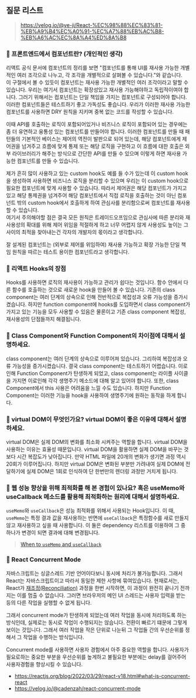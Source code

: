## 질문 리스트

> https://velog.io/@ye-ji/React-%EC%98%88%EC%83%81-%EB%A9%B4%EC%A0%91-%EC%A7%88%EB%AC%B8-%EB%A6%AC%EC%8A%A4%ED%8A%B8

### 🎈 프론트엔드에서 컴포넌트란? (개인적인 생각)
리액트 공식 문서에 컴포넌트의 정리를 보면 "컴포넌트를 통해 UI를 재사용 가능한 개별적인 여러 조각으로 나누고, 각 조각을 개별적으로 살펴볼 수 있습니다."와 같습니다.   
이 구절에서 볼 수 있듯이 컴포넌트는 재사용 가능한 개별적인 여러 조각이라고 말할 수 있습니다. 우리는 여기서 컴포넌트는 확장성있고 재사용 가능해야하고 독립적이여야 합니다. 그러기 위해서는 컴포넌트는 단일 책임을 가지는 컴포넌트로 구성되어야 합니다. 이러한 컴포넌트들은 테스트하기 좋고 가독성도 좋습니다. 우리가 이러한 재사용 가능한 컴포넌트를 사용하면 DRY 원칙을 지키며 중복 없는 코드를 작성할 수 있습니다.

이때 API를 호출하는 로직이 포함되어있거나 비즈니스 로직이 포함되어 있는 경우에는 좀 더 유연하고 융통성 있는 컴포넌트를 만들어야 합니다. 이러한 컴포넌트를 만들 때 패턴들의 기본적인 베이스는 제어의 역전이 발판으로 되어 있는데, 해당 컴포넌트에게 제어권을 넘겨주고 흐름에 맞게 통제 또는 해당 로직을 구현하고 이 흐름에 대한 호출은 외부 라이브러리가 해주는 방식으로 간단한 API를 만들 수 있으며 이렇게 하면 재사용 가능한 컴포넌트를 만들 수 있습니다.   

제가 흔히 많이 사용하고 있는 custom hook도 예를 들 수가 있는데 이 custom hook을 생성하여 사용하면 비즈니스 로직을 분리할 수 있으며 우리는 이 custom hook으로 필요한 컴포넌트에 맞게 사용할 수 있습니다. 따라서 제어권은 해당 컴포넌트가 가지고 있고 해당 통제권을 넘겨주어 해당 컴포넌트에서 직접 로직을 호출하는 것이 아닌 컴포넌트 밖의 custom hook에서 호출하게 하여 관심사를 분리함으로써 컴포넌트를 재사용할 수 있습니다.   
여기서 주의해야할 점은 결국 모든 원칙은 트레이드오프임으로 관심사에 따른 분리와 재사용성의 확대를 위해 제어 위임을 적절하게 하고 너무 어렵지 않게 사용성도 높이는 그 사이의 최적을 찾아내는건 각자의 개발자의 몫이라고 생각합니다.

잘 설계된 컴포넌트는 (외부로 제어를 위임하여) 재사용 가능하고 확장 가능한 단일 책임 원칙을 따르는 테스트 용이한 컴포넌트라고 생각합니다.

### 🎈 리액트 Hooks의 장점
Hooks를 사용하면 로직의 재사용이 가능하고 관리가 쉽다는 것입니다. 함수 안에서 다른 함수를 호출하는 것으로 새로운 hook을 만들어 볼 수 있습니다. 기존의 class component는 여러 단계의 상속으로 인해 전반적으로 복잡성과 오류 가능성을 증가시켰습니다. 하지만 function component에 hooks를 도입하면서 class component가 가지고 있는 기능을 모두 사용할 수 있음은 물론이고 기존 class component 복잡성, 재사용성의 단점들까지 해결됩니다.

### 🎈 Class Component와 Function Component의 차이점에 대해서 설명하세요.
class component는 여러 단계의 상속으로 이루어져 있습니다. 그리하여 복잡성과 오류 가능성을 증가시켰습니다. 결국 class component는 테스트하기 어렵습니다. 이로 인해 Function Component가 탄생하게 되었고, class component는 라이플 사이클을 가지면 이로인해 각각 생명주기 메소드에 대해 알고 있어야 합니다. 또한, class Component에서 this 사용은 어려움을 느낄 수도 있습니다. 하지만 Function Component는 이러한 기능을 hook을 사용하여 생명주기에 원하는 동작을 하게 합니다.

### 🎈 virtual DOM이 무엇인가요? virtual DOM이 좋은 이유에 대해서 설명하세요.
virtual DOM은 실제 DOM의 변화를 최소화 시켜주는 역할을 합니다. virtual DOM을 사용하는 이유는 효율성 때문입니다. virtual DOM을 활용하면 실제 DOM을 바꾸는 것보다 시간 복잡도가 낮아집니다. 만약 HTML 파일에 20개의 변화가 생기면 과정 역시 20회가 이루어집니다. 하지만 virtual DOM은 변화된 부분만 가려내여 실제 DOM에 전달하기에 실제 DOM은 1회로 인식하여 단 한번만의 렌더링 과정만 거치게 됩니다.

### 🎈 웹 성능 향상을 위해 최적화를 해 본 경험이 있나요? 혹은 useMemo와 useCallback 메소드를 활용해 최적화하는 원리에 대해서 설명하세요.
`useMemo`와 `useCallback`은 성능 최적화를 위해서 사용되는 Hook입니다. 이 때, `useMemo`는 특정 결과 값을 재사용하는 반면에 `useCallback`은 특정함수를 새로 만들지 않고 재사용하고 싶을 때 사용합니다. 이 둘은 dependency 리스트를 이용하여 그 중 하나가 변경이 되면 결과에 대해 변경됩니다.

> [When to `useMemo` and `useCallback`](https://github.com/saseungmin/frontend-tech-interview/blob/main/react/when-to-useMemo-and-useCallback.md)

### 🎈 React Concurrent Mode
자바스크립트는 싱글스레드 기반 언어이다보니 동시에 처리가 불가능합니다. 그래서 React는 자바스크립트이고 따라서 동일한 제한 사항에 묶여있습니다. 현재로서는, React가 [재조정(Reconciliation)](https://ko.reactjs.org/docs/reconciliation.html) 과정을 한번 시작하면, 이 과정이 완전히 끝나기 전까지는 이를 멈출 수 없습니다. 그러면 브라우저의 메인 UI 스레드는 사용자 입력을 받는 등의 다른 작업을 실행할 수 없게 됩니다.   

그래서 concurrent mode가 탄생하게 되었는데 여러 작업을 동시에 처리하도록 하는 방식인데, 실제로는 동시로 작업이 수행되지는 않습니다. 전환이 빠르기 떄문에 그렇게 보이는 것입니다. 그래서 여러 작업을 작은 단위로 나눈뒤 그 작업들 간의 우선순위를 정해서 그 작업을 수행하는 방식입니다.   

Concurrent mode를 사용하면 사용자 경험에서 아주 중요한 역할을 합니다. 사용자가 필요로하는 중요한 부분을 우선순위를 높게하고 불필요한 부분에는 delay를 걸어주어 사용자경험을 향상시킬 수 있습니다.

- https://reactjs.org/blog/2022/03/29/react-v18.html#what-is-concurrent-react
- https://velog.io/@cadenzah/react-concurrent-mode
